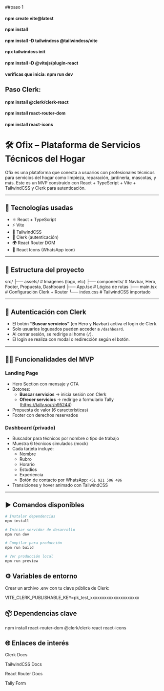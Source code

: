 ##paso 1

#### npm create vite@latest

#### npm install

#### npm install -D tailwindcss @tailwindcss/vite

#### npx tailwindcss init

#### npm install -D @vitejs/plugin-react

#### verificas que inicia: npm run dev

## Paso Clerk:

#### npm install @clerk/clerk-react

#### npm install react-router-dom

#### npm install react-icons

# 🛠️ Ofix – Plataforma de Servicios Técnicos del Hogar

Ofix es una plataforma que conecta a usuarios con profesionales técnicos para servicios del hogar como limpieza, reparación, jardinería, mascotas, y más. Este es un MVP construido con React + TypeScript + Vite + TailwindCSS y Clerk para autenticación.

---

## 🚀 Tecnologías usadas

- ⚛️ React + TypeScript
- ⚡ Vite
- 🎨 TailwindCSS
- 🔐 Clerk (autenticación)
- 🌍 React Router DOM
- 🧠 React Icons (WhatsApp icon)

---

## 🧰 Estructura del proyecto

src/
├── assets/ # Imágenes (logo, etc)
├── components/ # Navbar, Hero, Footer, Propuesta, Dashboard
├── App.tsx # Lógica de rutas
├── main.tsx # Configuración Clerk + Router
└── index.css # TailwindCSS importado

---

## 🔐 Autenticación con Clerk

- El botón **“Buscar servicios”** (en Hero y Navbar) activa el login de Clerk.
- Solo usuarios logueados pueden acceder a `/dashboard`.
- Al cerrar sesión, se redirige al home (`/`).
- El login se realiza con modal o redirección según el botón.

---

## 🧑‍🔧 Funcionalidades del MVP

### Landing Page

- Hero Section con mensaje y CTA
- Botones:
  - **Buscar servicios** → inicia sesión con Clerk
  - **Ofrecer servicios** → redirige a formulario Tally (https://tally.so/r/n95244)
- Propuesta de valor (6 características)
- Footer con derechos reservados

### Dashboard (privado)

- Buscador para técnicos por nombre o tipo de trabajo
- Muestra 6 técnicos simulados (mock)
- Cada tarjeta incluye:
  - Nombre
  - Rubro
  - Horario
  - Estudios
  - Experiencia
  - Botón de contacto por WhatsApp: `+51 921 506 486`
- Transiciones y hover animado con TailwindCSS

---

## ▶️ Comandos disponibles

```bash
# Instalar dependencias
npm install

# Iniciar servidor de desarrollo
npm run dev

# Compilar para producción
npm run build

# Ver producción local
npm run preview
```

## ⚙️ Variables de entorno

Crear un archivo .env con tu clave pública de Clerk:

VITE_CLERK_PUBLISHABLE_KEY=pk_test_xxxxxxxxxxxxxxxxxxxxx

## 📦 Dependencias clave

npm install react-router-dom @clerk/clerk-react react-icons

## 🌐 Enlaces de interés

Clerk Docs

TailwindCSS Docs

React Router Docs

Tally Form
